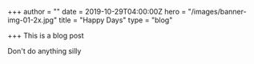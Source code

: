 +++
author = ""
date = 2019-10-29T04:00:00Z
hero = "/images/banner-img-01-2x.jpg"
title = "Happy Days"
type = "blog"

+++
This is a blog post

Don't do anything silly